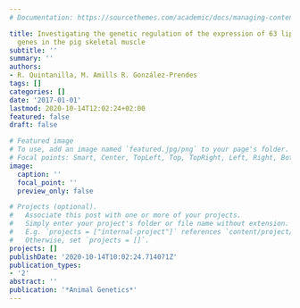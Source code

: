 ```yaml
---
# Documentation: https://sourcethemes.com/academic/docs/managing-content/

title: Investigating the genetic regulation of the expression of 63 lipid metabolism
  genes in the pig skeletal muscle
subtitle: ''
summary: ''
authors:
- R. Quintanilla, M. Amills R. González-Prendes
tags: []
categories: []
date: '2017-01-01'
lastmod: 2020-10-14T12:02:24+02:00
featured: false
draft: false

# Featured image
# To use, add an image named `featured.jpg/png` to your page's folder.
# Focal points: Smart, Center, TopLeft, Top, TopRight, Left, Right, BottomLeft, Bottom, BottomRight.
image:
  caption: ''
  focal_point: ''
  preview_only: false

# Projects (optional).
#   Associate this post with one or more of your projects.
#   Simply enter your project's folder or file name without extension.
#   E.g. `projects = ["internal-project"]` references `content/project/deep-learning/index.md`.
#   Otherwise, set `projects = []`.
projects: []
publishDate: '2020-10-14T10:02:24.714071Z'
publication_types:
- '2'
abstract: ''
publication: '*Animal Genetics*'
---
```

